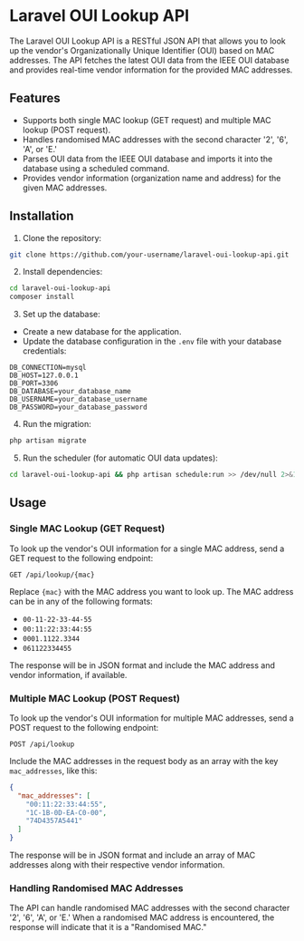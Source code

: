 # Laravel OUI Lookup API

The Laravel OUI Lookup API is a RESTful JSON API that allows you to look up the vendor's Organizationally Unique Identifier (OUI) based on MAC addresses. The API fetches the latest OUI data from the IEEE OUI database and provides real-time vendor information for the provided MAC addresses.

## Features

- Supports both single MAC lookup (GET request) and multiple MAC lookup (POST request).
- Handles randomised MAC addresses with the second character '2', '6', 'A', or 'E.'
- Parses OUI data from the IEEE OUI database and imports it into the database using a scheduled command.
- Provides vendor information (organization name and address) for the given MAC addresses.

## Installation

1. Clone the repository:

```bash
git clone https://github.com/your-username/laravel-oui-lookup-api.git
```

2. Install dependencies:

```bash
cd laravel-oui-lookup-api
composer install
```

3. Set up the database:

- Create a new database for the application.
- Update the database configuration in the `.env` file with your database credentials:

```dotenv
DB_CONNECTION=mysql
DB_HOST=127.0.0.1
DB_PORT=3306
DB_DATABASE=your_database_name
DB_USERNAME=your_database_username
DB_PASSWORD=your_database_password
```

4. Run the migration:

```bash
php artisan migrate
```

5. Run the scheduler (for automatic OUI data updates):

```bash
cd laravel-oui-lookup-api && php artisan schedule:run >> /dev/null 2>&1
```

## Usage

### Single MAC Lookup (GET Request)

To look up the vendor's OUI information for a single MAC address, send a GET request to the following endpoint:

```
GET /api/lookup/{mac}
```

Replace `{mac}` with the MAC address you want to look up. The MAC address can be in any of the following formats:

- `00-11-22-33-44-55`
- `00:11:22:33:44:55`
- `0001.1122.3344`
- `061122334455`

The response will be in JSON format and include the MAC address and vendor information, if available.

### Multiple MAC Lookup (POST Request)

To look up the vendor's OUI information for multiple MAC addresses, send a POST request to the following endpoint:

```
POST /api/lookup
```

Include the MAC addresses in the request body as an array with the key `mac_addresses`, like this:

```json
{
  "mac_addresses": [
    "00:11:22:33:44:55",
    "1C-1B-0D-EA-C0-00",
    "74D4357A5441"
  ]
}
```

The response will be in JSON format and include an array of MAC addresses along with their respective vendor information.

### Handling Randomised MAC Addresses

The API can handle randomised MAC addresses with the second character '2', '6', 'A', or 'E.' When a randomised MAC address is encountered, the response will indicate that it is a "Randomised MAC."
